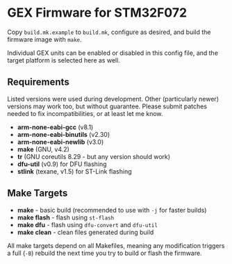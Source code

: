 # GEX Firmware for STM32F072

Copy `build.mk.example` to `build.mk`, configure as desired,
and build the firmware image with `make`.

Individual GEX units can be enabled or disabled in this config file, and the target platform is selected here as well.

## Requirements

Listed versions were used during development. Other (particularly newer) versions may work too, but without guarantee. 
Please submit patches needed to fix incompatibilities, or at least let me know.

- **arm-none-eabi-gcc** (v8.1)
- **arm-none-eabi-binutils** (v2.30)
- **arm-none-eabi-newlib** (v3.0)
- **make** (GNU, v4.2)
- **tr** (GNU coreutils 8.29 - but any version should work)
- **dfu-util** (v0.9) for DFU flashing
- **stlink** (texane, v1.5) for ST-Link flashing

## Make Targets

- **make** - basic build (recommended to use with `-j` for faster builds)
- **make flash** - flash using `st-flash`
- **make dfu** - flash using `dfu-convert` and `dfu-util`
- **make clean** - clean files generated during build

All make targets depend on all Makefiles, meaning any modification triggers a full (`-B`) 
rebuild the next time you try to build or flash the firmware.

